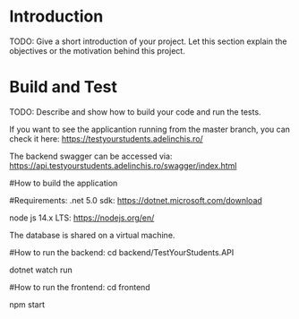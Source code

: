 # Introduction 
TODO: Give a short introduction of your project. Let this section explain the objectives or the motivation behind this project. 

# Build and Test
TODO: Describe and show how to build your code and run the tests. 

If you want to see the applicantion running from the master branch, you can check it here: https://testyourstudents.adelinchis.ro/

The backend swagger can be accessed via: https://api.testyourstudents.adelinchis.ro/swagger/index.html



#How to build the application

#Requirements:
 .net 5.0 sdk: https://dotnet.microsoft.com/download

 node js 14.x LTS: https://nodejs.org/en/

 The database is shared on a virtual machine. 


 #How to run the backend:
 cd backend/TestYourStudents.API

 dotnet watch run


 #How to run the frontend:
 cd frontend

 npm start

